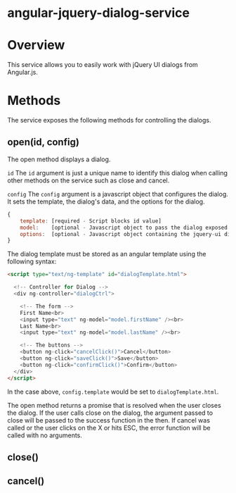 angular-jquery-dialog-service
=============================

# Overview
This service allows you to easily work with jQuery UI dialogs from Angular.js.

# Methods
The service exposes the following methods for controlling the dialogs.

## open(id, config)
The open method displays a dialog.

`id`
The `id` argument is just a unique name to identify this dialog when calling other methods on
the service such as close and cancel.

`config`
The `config` argument is a javascript object that configures the dialog. It sets the template, the dialog's data, and the options for the dialog.

```javascript
{
	template: [required - Script blocks id value]
	model:    [optional - Javascript object to pass the dialog exposed as $scope.model to the controller]
	options:  [optional - Javascript object containing the jquery-ui dialog parameters passed to the dialog ( [Jquery UI Dialog Documentaiton](http://api.jquery.ui/dialog)  ) ]
}
```

The dialog template must be stored as an angular template using the following syntax:

```html
<script type="text/ng-template" id="dialogTemplate.html">

  <!-- Controller for Dialog -->
  <div ng-controller="dialogCtrl">

  	<!-- The form -->
    First Name<br>
    <input type="text" ng-model="model.firstName" /><br>
    Last Name<br>
    <input type="text" ng-model="model.lastName" /><br>

    <!-- The buttons -->
    <button ng-click="cancelClick()">Cancel</button>
    <button ng-click="saveClick()">Save</button>
    <button ng-click="confirmClick()">Confirm</button>
  </div>
</script>
```

In the case above, `config.template` would be set to `dialogTemplate.html`.

The open method returns a promise that is resolved when the user closes the dialog. If
the user calls close on the dialog, the argument passed to close will be passed to the
success function in the then. If cancel was called or the user clicks on the X or hits
ESC, the error function will be called with no arguments.


## close()

## cancel()


[1]: http://api.jquery.ui/dialog  "JQuery UI Dialog Widget"